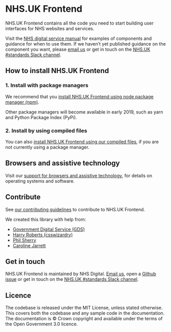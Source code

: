 # NHS.UK Frontend

NHS.UK Frontend contains all the code you need to start building user interfaces for NHS websites and services.

Visit the [NHS digital service manual](https://beta.nhs.uk/service-manual) for examples of components and guidance for when to use them. If we haven’t yet published guidance on the component you want, please [email us](mailto:service-manual@nhs.net) or get in touch on the [NHS.UK #standards Slack channel](https://nhsuk.slack.com/messages/standards).

## How to install NHS.UK Frontend

### 1. Install with package managers

We recommend that you [install NHS.UK Frontend using node package manager (npm)](/docs/installation/installing-with-npm.md).

Other package managers will become available in early 2019, such as yarn and Python Package Index (PyPi).

### 2. Install by using compiled files

You can also [install NHS.UK Frontend using our compiled files](/docs/installation/installing-compiled.md), if you are not currently using a package manager.

## Browsers and assistive technology

Visit our [support for browsers and assistive technology](/docs/contributing/coding-standards/browser-support.md), for details on operating systems and software.

## Contribute

See [our contributing guidelines](/docs/contributing/README.md) to contribute to NHS.UK Frontend.

We created this library with help from:

- [Government Digital Service (GDS)](https://github.com/alphagov/)
- [Harry Roberts (csswizardry)](https://github.com/csswizardry)
- [Phil Sherry](https://github.com/philsherry)
- [Caroline Jarrett](https://twitter.com/cjforms)

## Get in touch

NHS.UK Frontend is maintained by NHS Digital. [Email us](mailto:service-manual@nhs.net), open a [Github issue](https://github.com/nhsuk/nhsuk-frontend/issues/new) or get in touch on the [NHS.UK #standards Slack channel](https://nhsuk.slack.com/messages/standards).

## Licence

The codebase is released under the MIT License, unless stated otherwise. This covers both the codebase and any sample code in the documentation. The documentation is © Crown copyright and available under the terms of the Open Government 3.0 licence.
